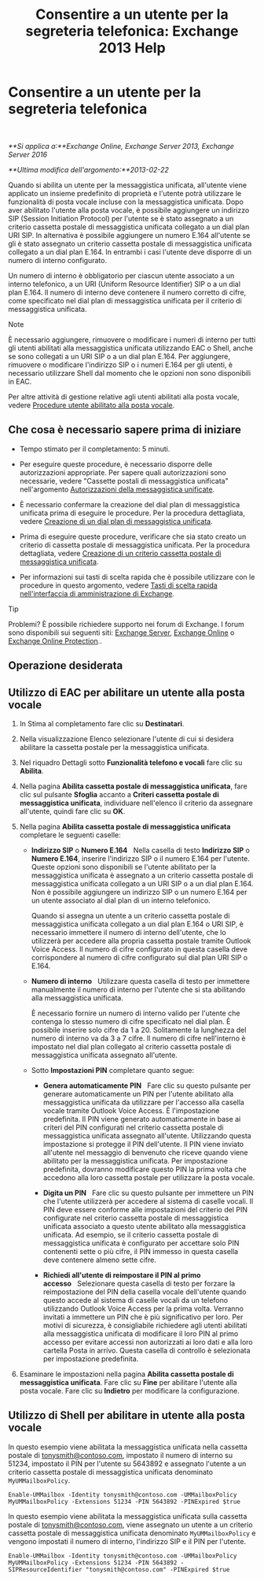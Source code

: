 ﻿---
title: 'Consentire a un utente per la segreteria telefonica: Exchange 2013 Help'
TOCTitle: Consentire a un utente per la segreteria telefonica
ms:assetid: ad027767-5e14-4cb1-9f8a-0791d9188db5
ms:mtpsurl: https://technet.microsoft.com/it-it/library/Bb124147(v=EXCHG.150)
ms:contentKeyID: 50481384
ms.date: 05/22/2018
mtps_version: v=EXCHG.150
f1_keywords:
- Microsoft.Exchange.Management.SnapIn.Esm.Recipients.EnableUnifiedMessagingWizardForm.EnableUnifiedMessagingWizardPage
ms.translationtype: MT
---

# Consentire a un utente per la segreteria telefonica

 

_**Si applica a:**Exchange Online, Exchange Server 2013, Exchange Server 2016_

_**Ultima modifica dell'argomento:**2013-02-22_

Quando si abilita un utente per la messaggistica unificata, all'utente viene applicato un insieme predefinito di proprietà e l'utente potrà utilizzare le funzionalità di posta vocale incluse con la messaggistica unificata. Dopo aver abilitato l'utente alla posta vocale, è possibile aggiungere un indirizzo SIP (Session Initiation Protocol) per l'utente se è stato assegnato a un criterio cassetta postale di messaggistica unificata collegato a un dial plan URI SIP. In alternativa è possibile aggiungere un numero E.164 all'utente se gli è stato assegnato un criterio cassetta postale di messaggistica unificata collegato a un dial plan E.164. In entrambi i casi l'utente deve disporre di un numero di interno configurato.

Un numero di interno è obbligatorio per ciascun utente associato a un interno telefonico, a un URI (Uniform Resource Identifier) SIP o a un dial plan E.164. Il numero di interno deve contenere il numero corretto di cifre, come specificato nel dial plan di messaggistica unificata per il criterio di messaggistica unificata.


> [!NOTE]
> È necessario aggiungere, rimuovere o modificare i numeri di interno per tutti gli utenti abilitati alla messaggistica unificata utilizzando EAC o Shell, anche se sono collegati a un URI SIP o a un dial plan E.164. Per aggiungere, rimuovere o modificare l'indirizzo SIP o i numeri E.164 per gli utenti, è necessario utilizzare Shell dal momento che le opzioni non sono disponibili in EAC.



Per altre attività di gestione relative agli utenti abilitati alla posta vocale, vedere [Procedure utente abilitato alla posta vocale](voice-mail-enabled-user-procedures-exchange-2013-help.md).

## Che cosa è necessario sapere prima di iniziare

  - Tempo stimato per il completamento: 5 minuti.

  - Per eseguire queste procedure, è necessario disporre delle autorizzazioni appropriate. Per sapere quali autorizzazioni sono necessarie, vedere "Cassette postali di messaggistica unificata" nell'argomento [Autorizzazioni della messaggistica unificate](unified-messaging-permissions-exchange-2013-help.md).

  - È necessario confermare la creazione del dial plan di messaggistica unificata prima di eseguire le procedure. Per la procedura dettagliata, vedere [Creazione di un dial plan di messaggistica unificata](create-a-um-dial-plan-exchange-2013-help.md).

  - Prima di eseguire queste procedure, verificare che sia stato creato un criterio di cassetta postale di messaggistica unificata. Per la procedura dettagliata, vedere [Creazione di un criterio cassetta postale di messaggistica unificata](create-a-um-mailbox-policy-exchange-2013-help.md).

  - Per informazioni sui tasti di scelta rapida che è possibile utilizzare con le procedure in questo argomento, vedere [Tasti di scelta rapida nell'interfaccia di amministrazione di Exchange](keyboard-shortcuts-in-the-exchange-admin-center-exchange-online-protection-help.md).


> [!TIP]
> Problemi? È possibile richiedere supporto nei forum di Exchange. I forum sono disponibili sui seguenti siti: <A href="https://go.microsoft.com/fwlink/p/?linkid=60612">Exchange Server</A>, <A href="https://go.microsoft.com/fwlink/p/?linkid=267542">Exchange Online</A> o <A href="https://go.microsoft.com/fwlink/p/?linkid=285351">Exchange Online Protection</A>..



## Operazione desiderata

## Utilizzo di EAC per abilitare un utente alla posta vocale

1.  In Stima al completamento fare clic su **Destinatari**.

2.  Nella visualizzazione Elenco selezionare l'utente di cui si desidera abilitare la cassetta postale per la messaggistica unificata.

3.  Nel riquadro Dettagli sotto **Funzionalità telefono e vocali** fare clic su **Abilita**.

4.  Nella pagina **Abilita cassetta postale di messaggistica unificata**, fare clic sul pulsante **Sfoglia** accanto a **Criteri cassetta postale di messaggistica unificata**, individuare nell'elenco il criterio da assegnare all'utente, quindi fare clic su **OK**.

5.  Nella pagina **Abilita cassetta postale di messaggistica unificata** completare le seguenti caselle:
    
      - **Indirizzo SIP** o **Numero E.164**   Nella casella di testo **Indirizzo SIP** o **Numero E.164**, inserire l'indirizzo SIP o il numero E.164 per l'utente. Queste opzioni sono disponibili se l'utente abilitato per la messaggistica unificata è assegnato a un criterio cassetta postale di messaggistica unificata collegato a un URI SIP o a un dial plan E.164. Non è possibile aggiungere un indirizzo SIP o un numero E.164 per un utente associato al dial plan di un interno telefonico.
        
        Quando si assegna un utente a un criterio cassetta postale di messaggistica unificata collegato a un dial plan E.164 o URI SIP, è necessario immettere il numero di interno dell'utente, che lo utilizzerà per accedere alla propria cassetta postale tramite Outlook Voice Access. Il numero di cifre configurato in questa casella deve corrispondere al numero di cifre configurato sul dial plan URI SIP o E.164.
    
      - **Numero di interno**   Utilizzare questa casella di testo per immettere manualmente il numero di interno per l'utente che si sta abilitando alla messaggistica unificata.
        
        È necessario fornire un numero di interno valido per l'utente che contenga lo stesso numero di cifre specificato nel dial plan. È possibile inserire solo cifre da 1 a 20. Solitamente la lunghezza del numero di interno va da 3 a 7 cifre. Il numero di cifre nell'interno è impostato nel dial plan collegato al criterio cassetta postale di messaggistica unificata assegnato all'utente.
    
      - Sotto **Impostazioni PIN** completare quanto segue:
        
          - **Genera automaticamente PIN**   Fare clic su questo pulsante per generare automaticamente un PIN per l'utente abilitato alla messaggistica unificata da utilizzare per l'accesso alla casella vocale tramite Outlook Voice Access. È l'impostazione predefinita. Il PIN viene generato automaticamente in base ai criteri del PIN configurati nel criterio cassetta postale di messaggistica unificata assegnato all'utente. Utilizzando questa impostazione si protegge il PIN dell'utente. Il PIN viene inviato all'utente nel messaggio di benvenuto che riceve quando viene abilitato per la messaggistica unificata. Per impostazione predefinita, dovranno modificare questo PIN la prima volta che accedono alla loro cassetta postale per utilizzare la posta vocale.
        
          - **Digita un PIN**   Fare clic su questo pulsante per immettere un PIN che l'utente utilizzerà per accedere al sistema di caselle vocali. Il PIN deve essere conforme alle impostazioni del criterio del PIN configurate nel criterio cassetta postale di messaggistica unificata associato a questo utente abilitato alla messaggistica unificata. Ad esempio, se il criterio cassetta postale di messaggistica unificata è configurato per accettare solo PIN contenenti sette o più cifre, il PIN immesso in questa casella deve contenere almeno sette cifre.
        
          - **Richiedi all'utente di reimpostare il PIN al primo accesso**   Selezionare questa casella di testo per forzare la reimpostazione del PIN della casella vocale dell'utente quando questo accede al sistema di caselle vocali da un telefono utilizzando Outlook Voice Access per la prima volta. Verranno invitati a immettere un PIN che è più significativo per loro. Per motivi di sicurezza, è consigliabile richiedere agli utenti abilitati alla messaggistica unificata di modificare il loro PIN al primo accesso per evitare accessi non autorizzati ai loro dati e alla loro cartella Posta in arrivo. Questa casella di controllo è selezionata per impostazione predefinita.

6.  Esaminare le impostazioni nella pagina **Abilita cassetta postale di messaggistica unificata**. Fare clic su **Fine** per abilitare l'utente alla posta vocale. Fare clic su **Indietro** per modificare la configurazione.

## Utilizzo di Shell per abilitare in utente alla posta vocale

In questo esempio viene abilitata la messaggistica unificata nella cassetta postale di tonysmith@contoso.com, impostato il numero di interno su 51234, impostato il PIN per l'utente su 5643892 e assegnato l'utente a un criterio cassetta postale di messaggistica unificata denominato `MyUMMailboxPolicy`.

    Enable-UMMailbox -Identity tonysmith@contoso.com -UMMailboxPolicy MyUMMailboxPolicy -Extensions 51234 -PIN 5643892 -PINExpired $true

In questo esempio viene abilitata la messaggistica unificata sulla cassetta postale di tonysmith@contoso.com, viene assegnato un utente a un criterio cassetta postale di messaggistica unificata denominato `MyUMMailboxPolicy` e vengono impostati il numero di interno, l'indirizzo SIP e il PIN per l'utente.

    Enable-UMMailbox -Identity tonysmith@contoso.com -UMMailboxPolicy MyUMMailboxPolicy -Extensions 51234 -PIN 5643892 -SIPResourceIdentifier "tonysmith@contoso.com" -PINExpired $true

